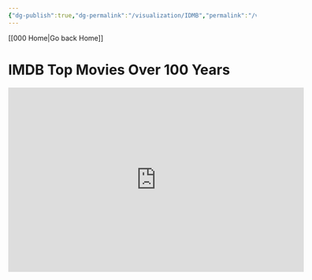```yaml
---
{"dg-publish":true,"dg-permalink":"/visualization/IDMB","permalink":"/visualization/IDMB/","title":"IMDb Visualization","tags":["data-science, data-analysis, data-analytics, data-processing, data-visualization"],"noteIcon":""}
---
```


[[000 Home\|Go back Home]]

# IMDB Top Movies Over 100 Years
<iframe title="IMDb Top Worldwide Movies Over 100 Years Power BI - by MandyHPNguyen" width="600" height="373.5" src="https://app.powerbi.com/view?r=eyJrIjoiNzZlMDk0MDAtYmJkNC00OGFhLTk2YWQtNGZmZWI2YmNmMjcwIiwidCI6ImMzMjk5OGJhLWJhZjYtNDBjYS04ZWE0LWM3MzE4OGQzOGQ1OSJ9" frameborder="0" allowFullScreen="true"></iframe>
